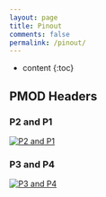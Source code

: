 ```yaml
---
layout: page
title: Pinout
comments: false
permalink: /pinout/
---
```


* content
{:toc}

## PMOD Headers

### P2 and P1
[![P2 and P1](http://i.imgur.com/GhWLYqc.png)](http://i.imgur.com/GhWLYqc.png)

### P3 and P4
[![P3 and P4](http://i.imgur.com/cPcn6F7.png)](http://i.imgur.com/cPcn6F7.png)
